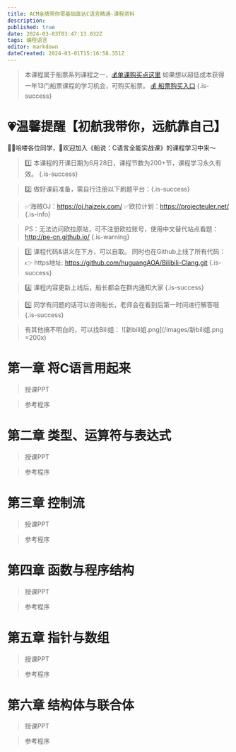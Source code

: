 ```yaml
---
title: ACM金牌带你零基础直达C语言精通-课程资料
description: 
published: true
date: 2024-03-03T03:47:13.032Z
tags: 编程语言
editor: markdown
dateCreated: 2024-03-01T15:16:58.351Z
---
```


> 本课程属于船票系列课程之一，[💰单课购买点这里](https://www.bilibili.com/cheese/play/ss3380)
如果想以超低成本获得一年13门船票课程的学习机会，可购买船票。
[💰 船票购买入口](https://www.bilibili.com/cheese/pages/packageCourseDetail?productId=598)
{.is-success}

# 💗温馨提醒【初航我带你，远航靠自己】

🙋‍♂️哈喽各位同学，👏欢迎加入《船说：C语言全能实战课》的课程学习中来～

> 1️⃣ 本课程的开课日期为6月28日，课程节数为200+节，课程学习永久有效。
{.is-success}

> 2️⃣ 做好课前准备，需自行注册以下刷题平台：{.is-success}

> ✅海贼OJ：https://oj.haizeix.com/
✅欧拉计划：https://projecteuler.net/
{.is-info}

> PS：无法访问欧拉原站，可不注册欧拉账号，使用中文替代站点看题：http://pe-cn.github.io/
{.is-warning}

> 3️⃣ 课程代码&讲义在下方，可以自取。
> 同时也在Github上线了所有代码：👉 https地址: https://github.com/huguangAOA/Bilibili-Clang.git
{.is-success}

> 4️⃣ 课程内容更新上线后，船长都会在群内通知大家
{.is-success}

> 5️⃣ 同学有问题的话可以咨询船长，老师会在看到后第一时间进行解答哦
{.is-success}

> 有其他搞不明白的，可以找Bili姐：
![新bili姐.png](/images/新bili姐.png =200x)

# 第一章 将C语言用起来
> 授课PPT

> 参考程序


# 第二章 类型、运算符与表达式
> 授课PPT

> 参考程序



# 第三章 控制流
> 授课PPT

> 参考程序



# 第四章 函数与程序结构
> 授课PPT

> 参考程序



# 第五章 指针与数组
> 授课PPT

> 参考程序



# 第六章 结构体与联合体
> 授课PPT

> 参考程序

